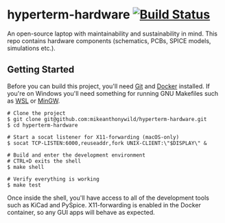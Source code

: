 # hyperterm-hardware [![Build Status](https://travis-ci.org/mikeanthonywild/hyperterm-hardware.svg?branch=master)](https://travis-ci.org/mikeanthonywild/hyperterm-hardware)

An open-source laptop with maintainability and sustainability in mind.
This repo contains hardware components (schematics, PCBs, SPICE models, simulations etc.).

## Getting Started

Before you can build this project, you'll need [Git](https://git-scm.com/) and [Docker](https://www.docker.com/) installed. If you're on Windows you'll need something for running GNU Makefiles such as [WSL](https://msdn.microsoft.com/en-us/commandline/wsl/about) or [MinGW](http://mingw.org/).

```shell
# Clone the project
$ git clone git@github.com:mikeanthonywild/hyperterm-hardware.git
$ cd hyperterm-hardware

# Start a socat listener for X11-forwarding (macOS-only)
$ socat TCP-LISTEN:6000,reuseaddr,fork UNIX-CLIENT:\"$DISPLAY\" &

# Build and enter the development environment
# CTRL+D exits the shell
$ make shell

# Verify everything is working
$ make test
```

Once inside the shell, you'll have access to all of the development tools such as KiCad and PySpice. X11-forwarding is enabled in the Docker container, so any GUI apps will behave as expected.
